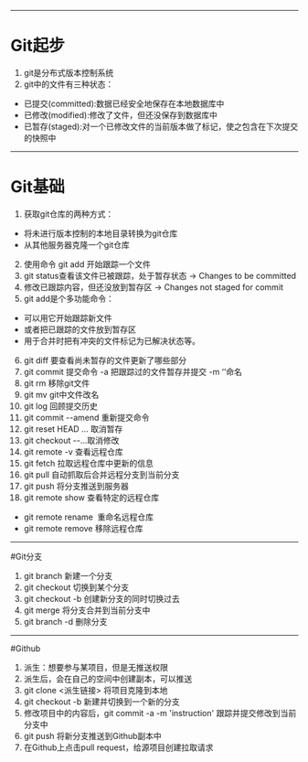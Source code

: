 
---

# Git起步
1. git是分布式版本控制系统
2. git中的文件有三种状态：
- 已提交(committed):数据已经安全地保存在本地数据库中
- 已修改(modified):修改了文件，但还没保存到数据库中
- 已暂存(staged):对一个已修改文件的当前版本做了标记，使之包含在下次提交的快照中

---

# Git基础
1. 获取git仓库的两种方式：
- 将未进行版本控制的本地目录转换为git仓库
- 从其他服务器克隆一个git仓库
2. 使用命令 git add 开始跟踪一个文件
3. git status查看该文件已被跟踪，处于暂存状态  ->  Changes to be committed
4. 修改已跟踪内容，但还没放到暂存区  ->  Changes not staged for commit
5. git add是个多功能命令：
- 可以用它开始跟踪新文件
- 或者把已跟踪的文件放到暂存区
- 用于合并时把有冲突的文件标记为已解决状态等。
6. git diff 要查看尚未暂存的文件更新了哪些部分
7. git commit 提交命令  -a 把跟踪过的文件暂存并提交  -m ‘’命名
8. git rm 移除git文件
9. git mv git中文件改名
10. git log 回顾提交历史
11. git commit --amend  重新提交命令
12. git reset HEAD <file>... 取消暂存
13. git checkout --<file>...取消修改
14. git remote -v 查看远程仓库
15. git fetch <remote> 拉取远程仓库中更新的信息
16. git pull 自动抓取后合并远程分支到当前分支
17. git push <remote> <barnch> 将<branch>分支推送到<remote>服务器
18. git remote show <remote> 查看特定的远程仓库
- git remote rename <name1> <name2>  重命名远程仓库
- git remote remove <remote> 移除远程仓库

---

#Git分支
1. git branch <branch> 新建一个分支
2. git checkout <branch> 切换到某个分支
3. git checkout -b <newbranchname> 创建新分支的同时切换过去
4. git merge <branch> 将<branch>分支合并到当前分支中
5. git branch -d <branch> 删除分支

---

#Github
1. 派生：想要参与某项目，但是无推送权限
2. 派生后，会在自己的空间中创建副本，可以推送
3. git clone <派生链接> 将项目克隆到本地
4. git checkout -b <branch> 新建并切换到一个新的分支
5. 修改项目中的内容后，git commit -a -m 'instruction' 跟踪并提交修改到当前分支中
6. git push <remote> <branch> 将新分支推送到Github副本中
7. 在Github上点击pull request，给源项目创建拉取请求
